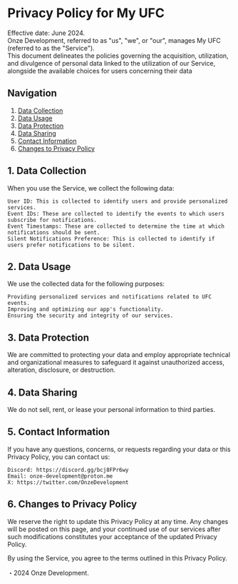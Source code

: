 # Privacy Policy for My UFC
Effective date: June 2024.                                                                                                                                                                                                                                      
Onze Development, referred to as "us", "we", or "our", manages My UFC (referred to as the "Service").                                                                                                                                                            
This document delineates the policies governing the acquisition, utilization, and divulgence of personal data linked to the utilization of our Service, alongside the available choices for users concerning their data 

## Navigation
1. [Data Collection](#1-data-collection)
2. [Data Usage](#2-data-usage)
3. [Data Protection](#3-data-protection)
4. [Data Sharing](#4-data-sharing)
5. [Contact Information](#5-contact-information)
6. [Changes to Privacy Policy](#6-changes-to-privacy-policy)

## 1. Data Collection

When you use the Service, we collect the following data:

    User ID: This is collected to identify users and provide personalized services.
    Event IDs: These are collected to identify the events to which users subscribe for notifications.
    Event Timestamps: These are collected to determine the time at which notifications should be sent.
    Silent Notifications Preference: This is collected to identify if users prefer notifications to be silent.

## 2. Data Usage

We use the collected data for the following purposes:

    Providing personalized services and notifications related to UFC events.
    Improving and optimizing our app's functionality.
    Ensuring the security and integrity of our services.

## 3. Data Protection

We are committed to protecting your data and employ appropriate technical and organizational measures to safeguard it against unauthorized access, alteration, disclosure, or destruction.

## 4. Data Sharing

We do not sell, rent, or lease your personal information to third parties.

## 5. Contact Information

If you have any questions, concerns, or requests regarding your data or this Privacy Policy, you can contact us:

    Discord: https://discord.gg/bcj8FPr6wy
    Email: onze-development@proton.me
    X: https://twitter.com/OnzeDevelopment

## 6. Changes to Privacy Policy

We reserve the right to update this Privacy Policy at any time. Any changes will be posted on this page, and your continued use of our services after such modifications constitutes your acceptance of the updated Privacy Policy.

By using the Service, you agree to the terms outlined in this Privacy Policy.

・2024 Onze Development.

